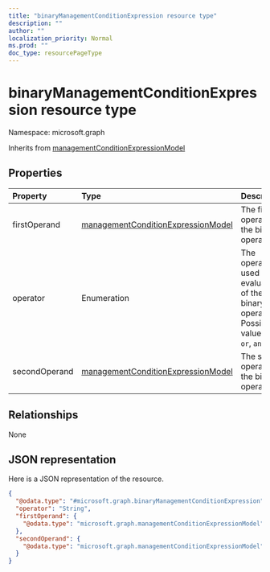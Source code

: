 ```yaml
---
title: "binaryManagementConditionExpression resource type"
description: ""
author: ""
localization_priority: Normal
ms.prod: ""
doc_type: resourcePageType
---
```


# binaryManagementConditionExpression resource type


Namespace: microsoft.graph




Inherits from [managementConditionExpressionModel](../resources/managementconditionexpressionmodel.md)

## Properties
|Property|Type|Description|
|:---|:---|:---|
|firstOperand|[managementConditionExpressionModel](../resources/managementconditionexpressionmodel.md)|The first operand of the binary operation.|
|operator|Enumeration|The operator used in the evaluation of the binary operation. Possible values are: `or`, `and`.|
|secondOperand|[managementConditionExpressionModel](../resources/managementconditionexpressionmodel.md)|The second operand of the binary operation.|

## Relationships
None

## JSON representation
Here is a JSON representation of the resource.
<!-- {
  "blockType": "resource",
  "@odata.type": "microsoft.graph.binaryManagementConditionExpression"
}
-->
``` json
{
  "@odata.type": "#microsoft.graph.binaryManagementConditionExpression",
  "operator": "String",
  "firstOperand": {
    "@odata.type": "microsoft.graph.managementConditionExpressionModel"
  },
  "secondOperand": {
    "@odata.type": "microsoft.graph.managementConditionExpressionModel"
  }
}
```

